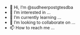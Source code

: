 - 👋 Hi, I’m @sudheerpostgtesdba
- 👀 I’m interested in ...
- 🌱 I’m currently learning ...
- 💞️ I’m looking to collaborate on ...
- 📫 How to reach me ...

<!---
sudheerpostgtesdba/sudheerpostgtesdba is a ✨ special ✨ repository because its `README.md` (this file) appears on your GitHub profile.
You can click the Preview link to take a look at your changes.
--->

